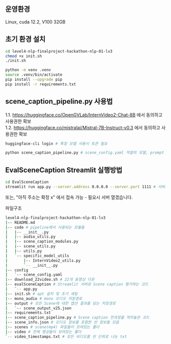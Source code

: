 ## 운영환경
Linux, cuda 12.2, V100 32GB

## 초기 환경 설치
```bash
cd level4-nlp-finalproject-hackathon-nlp-01-lv3
chmod +x init.sh
./init.sh

python -m venv .venv
source .venv/bin/activate
pip install --upgrade pip
pip install -r requirements.txt
```

## scene_caption_pipeline.py 사용법
1.1. https://huggingface.co/OpenGVLab/InternVideo2-Chat-8B 에서 동의하고 사용권한 확보  
1.2. https://huggingface.co/mistralai/Mistral-7B-Instruct-v0.3 에서 동의하고 사용권한 확보
```bash
huggingface-cli login # 특정 모델 사용시 토큰 필요

python scene_caption_pipeline.py # scene_config.yaml 적절히 모델, prompt 수정
```

## EvalSceneCaption Streamlit 실행방법
```bash
cd EvalSceneCaption
streamlit run app.py --server.address 0.0.0.0 --server.port 1111 # 서버포트는 해당 서버에 맞는걸로
```
또는, "아직 주소는 확정 x" 에서 접속 가능 - 필요시 서버 열겠습니다.


파일구조
```bash
level4-nlp-finalproject-hackathon-nlp-01-lv3
|-- README.md
|-- code # pipeline에서 사용되는 모듈들
|   |-- __init__.py
|   |-- audio_utils.py
|   |-- scene_caption_modules.py
|   |-- scene_utils.py
|   |-- utils.py
|   `-- specific_model_utils
|       |-- InternVideo2_utils.py
|       `-- __init__.py
|-- config
|   `-- scene_config.yaml
|-- download_22video.sh # 22개 동영상 다운
|-- evalSceneCaption # Streamlit 서버로 Scene caption 평가하는 코드
|   `-- app.py
|-- init.sh # apt 설치 및 초기 세팅
|-- mono_audio # mono 오디오 저장경로
|-- output # 모든 Scene에 대한 캡션 결과를 담는 저장경로
|   `-- scene_output_v25.json
|-- requirements.txt
|-- scene_caption_pipeline.py # Scene caption 전과정을 적어놓은 코드
|-- scene_info.json # 오디오 정보를 포함한 씬 정보들 모음
|-- scenes # scene(mp4) 파일들이 모여있는 폴더
|-- video # 전체 영상들이 모여있는 폴더
`-- video_timestamps.txt # 모든 비디오를 씬 단위로 나눈 txt
```